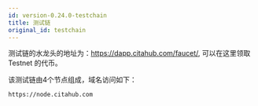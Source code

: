 ```yaml
---
id: version-0.24.0-testchain
title: 测试链
original_id: testchain
---
```


测试链的水龙头的地址为：https://dapp.citahub.com/faucet/, 可以在这里领取 Testnet 的代币。

该测试链由4个节点组成，域名访问如下：

```
https://node.citahub.com

```
